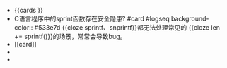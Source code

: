 - {{cards }}
- C语言程序中的sprint函数存在安全隐患? #card #logseq 
  background-color:: #533e7d
  {{cloze sprintf、snprintf}}都无法处理常见的 {{cloze len += sprintf()}}的场景，常常会导致bug。
- [[card]]
-
-